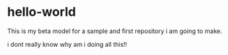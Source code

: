 # hello-world
This is my beta model for a sample and first repository i am going to make.

i dont really know why am i doing all this!!
